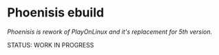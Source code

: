 # Phoenisis ebuild
*Phoenisis is rework of PlayOnLinux and it's replacement for 5th version.*

STATUS: WORK IN PROGRESS

